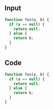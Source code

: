 
## Input

```javascript
function foo(a, b) {
  if (a == null) {
    return null;
  } else {
    return b;
  }
}

```

## Code

```javascript
function foo(a, b) {
  if (a == null) {
    return null;
  } else {
    return b;
  }
}

```
      